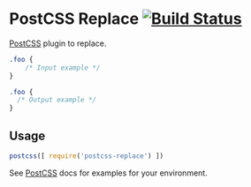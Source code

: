 # PostCSS Replace [![Build Status][ci-img]][ci]

[PostCSS] plugin to replace.

[PostCSS]: https://github.com/postcss/postcss
[ci-img]:  https://travis-ci.org/pzforever10@gmail.com/postcss-replace.svg
[ci]:      https://travis-ci.org/pzforever10@gmail.com/postcss-replace

```css
.foo {
    /* Input example */
}
```

```css
.foo {
  /* Output example */
}
```

## Usage

```js
postcss([ require('postcss-replace') ])
```

See [PostCSS] docs for examples for your environment.
